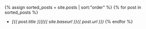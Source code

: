 
{% assign sorted_posts = site.posts | sort:"order" %}
{% for post in sorted_posts %}
- *[{{ post.title }}]({{ site.baseurl }}{{ post.url }})*
{% endfor %}
